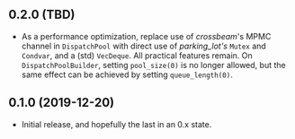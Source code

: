 ## 0.2.0 (TBD)

* As a performance optimization, replace use of _crossbeam_'s MPMC channel in
  `DispatchPool` with direct use of _parking_lot's_ `Mutex` and `Condvar`, and
  a (std) `VecDeque`.  All practical features remain.  On
  `DispatchPoolBuilder`, setting `pool_size(0)` is no longer allowed, but the
  same effect can be achieved by setting `queue_length(0)`.

## 0.1.0 (2019-12-20)

* Initial release, and hopefully the last in an 0.x state.
